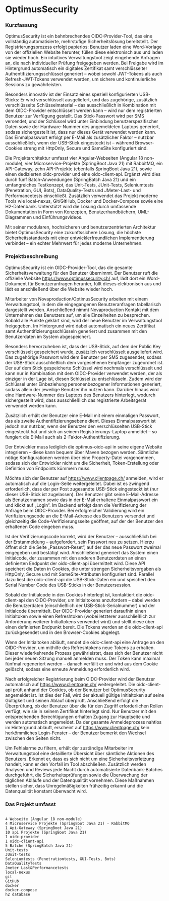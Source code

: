 # OptimusSecurity

### Kurzfassung

OptimusSecurity ist ein bahnbrechendes OIDC-Provider-Tool, das eine vollständig automatisierte, mehrstufige Sicherheitslösung bereitstellt. Der Registrierungsprozess erfolgt papierlos: Benutzer laden eine Word-Vorlage von der offiziellen Website herunter, füllen diese elektronisch aus und laden sie wieder hoch. Ein intuitives Verwaltungstool zeigt eingehende Anfragen an, die nach individueller Prüfung freigegeben werden. Bei Freigabe wird im Hintergrund automatisch ein digitales Zertifikat samt verschlüsselter Authentifizierungsschlüssel generiert – wobei sowohl JWT-Tokens als auch Refresh-JWT-Tokens verwendet werden, um sichere und kontinuierliche Sessions zu gewährleisten.

Besonders innovativ ist der Einsatz eines speziell konfigurierten USB-Sticks: Er wird verschlüsselt ausgeliefert, und das zugehörige, zusätzlich verschlüsselte Schlüsselmaterial – das ausschließlich in Kombination mit dem OIDC-Provider entschlüsselt werden kann – wird nur dem registrierten Benutzer zur Verfügung gestellt. Das Stick-Passwort wird per SMS versendet, und der Schlüssel wird unter Einbindung benutzerspezifischer Daten sowie der Hardware-Nummer des angemeldeten Laptops generiert, sodass sichergestellt ist, dass nur dieses Gerät verwendet werden kann. Das Einmalpasswort erfolgt per E-Mail als zusätzlicher Faktor – nutzbar ausschließlich, wenn der USB-Stick eingesteckt ist – während Browser-Cookies streng mit HttpOnly, Secure und SameSite konfiguriert sind.

Die Projektarchitektur umfasst vier Angular-Webseiten (Angular 18 non-module), vier Microservice-Projekte (SpringBoot Java 21) mit RabbitMQ, ein API-Gateway, zehn API-Projekte (ebenfalls SpringBoot Java 21), sowie einen dedizierten oidc-provider und eine oidc-client-api. Ergänzt wird dies durch fünf Batch-Anwendungen (SpringBatch Java 21) und ein umfangreiches Testkonzept, das Unit-Tests, JUnit-Tests, Seleniumtests (Penetration, GUI, Bots), DataQuality-Tests und JMeter-Last- und Performancetests einschließt. Zusätzlich verwendet das Projekt moderne Tools wie local-nexus, Git/GitHub, Docker und Docker-Compose sowie eine H2-Datenbank. Unterstützt wird die Lösung durch umfassende Dokumentation in Form von Konzepten, Benutzerhandbüchern, UML-Diagrammen und Einführungsvideos.

Mit seiner modularen, hochsicheren und benutzerzentrierten Architektur bietet OptimusSecurity eine zukunftssichere Lösung, die höchste Sicherheitsstandards mit einer entwicklerfreundlichen Implementierung verbindet – ein echter Mehrwert für jedes moderne Unternehmen.

### Projektbeschreibung

OptimusSecurity ist ein OIDC-Provider-Tool, das die gesamte Sicherheitsverwaltung für den Benutzer übernimmt. Der Benutzer ruft die offizielle Website https://www.optimussecurity.ch/ auf, lädt dort ein Word-Dokument für Benutzeranfragen herunter, füllt dieses elektronisch aus und lädt es anschließend über die Website wieder hoch.

Mitarbeiter von Novaproduction/OptimusSecurity arbeiten mit einem Verwaltungstool, in dem die eingegangenen Benutzeranfragen tabellarisch dargestellt werden. Anschließend nimmt Novaproduction Kontakt mit dem Unternehmen des Benutzers auf, um alle Einzelheiten zu besprechen. Sobald alle Punkte geklärt sind, wird der neue Benutzer im Verwaltungstool freigegeben. Im Hintergrund wird dabei automatisch ein neues Zertifikat samt Authentifizierungsschlüsseln generiert und zusammen mit den Benutzerdaten im System abgespeichert.

Besonders hervorzuheben ist, dass der USB-Stick, auf dem der Public Key verschlüsselt gespeichert wurde, zusätzlich verschlüsselt ausgeliefert wird. Das zugehörige Passwort wird dem Benutzer per SMS zugesendet, sodass der USB-Stick ausschließlich dem vorgesehenen Empfänger zugeordnet ist. Der auf dem Stick gespeicherte Schlüssel wird nochmals verschlüsselt und kann nur in Kombination mit dem OIDC-Provider verwendet werden, der als einziger in der Lage ist, diesen Schlüssel zu entschlüsseln. Zudem wird der Schlüssel unter Einbeziehung personenbezogener Informationen generiert, sodass allein der jeweilige Benutzer ihn nutzen kann. Darüber hinaus wird eine Hardware-Nummer des Laptops des Benutzers hinterlegt, wodurch sichergestellt wird, dass ausschließlich das registrierte Arbeitsgerät verwendet werden kann.

Zusätzlich erhält der Benutzer eine E-Mail mit einem einmaligen Passwort, das als zweite Authentifizierungsebene dient. Dieses Einmalpasswort ist jedoch nur nutzbar, wenn der Benutzer den verschlüsselten USB-Stick eingesteckt hat und sich an seinem Registrierungs-Laptop anmeldet – so fungiert die E-Mail auch als 2-Faktor-Authentifizierung.

Der Entwickler muss lediglich die optimus-oidc-api in seine eigene Website integrieren – diese kann bequem über Maven bezogen werden. Sämtliche nötige Konfigurationen werden über eine Property-Datei vorgenommen, sodass sich der Entwickler nicht um die Sicherheit, Token-Erstellung oder Definition von Endpoints kümmern muss.

Möchte sich der Benutzer auf https://www.clientpage.ch/ anmelden, wird er automatisch auf die Login-Seite weitergeleitet. Dabei ist es zwingend erforderlich, dass der per Post zugesandte USB-Stick eingesteckt ist (nur dieser USB-Stick ist zugelassen). Der Benutzer gibt seine E-Mail-Adresse als Benutzernamen sowie das in der E-Mail erhaltene Einmalpasswort ein und klickt auf „Login“. Im Backend erfolgt dann die Verifizierung der Anfrage beim OIDC-Provider. Bei erfolgreicher Validierung wird ein Verifizierungscode an die E-Mail-Adresse des Benutzers versendet und gleichzeitig die Code-Verifizierungsseite geöffnet, auf der der Benutzer den erhaltenen Code eingeben muss.

Ist der Verifizierungscode korrekt, wird der Benutzer – ausschließlich bei der Erstanmeldung – aufgefordert, sein Passwort neu zu setzen. Hierzu öffnet sich die Seite „Passwort-Reset“, auf der das neue Passwort zweimal eingegeben und bestätigt wird. Anschließend generiert das System einen Initialcode, der zusammen mit den anderen Benutzerdaten an einen definierten Endpunkt der oidc-client-api übermittelt wird. Diese API speichert die Daten in Cookies, die unter strengen Sicherheitsvorgaben als HttpOnly, Secure und mit SameSite-Attributen konfiguriert sind. Parallel dazu liest die oidc-client-api die USB-Stick-Daten ein und speichert den Serial Number Code des USB-Sticks in der Benutzersession.

Sobald der Initialcode in den Cookies hinterlegt ist, kontaktiert die oidc-client-api den OIDC-Provider, um Initialtokens anzufordern – dabei werden die Benutzerdaten (einschließlich der USB-Stick-Serialnummer) und der Initialcode übermittelt. Der OIDC-Provider generiert daraufhin einen Initialtoken sowie einen Refreshtoken (wobei letzterer ausschließlich zur Anforderung weiterer Initialtokens verwendet wird) und stellt diese über einen definierten Endpunkt bereit. Die Tokens werden an die oidc-client-api zurückgesendet und in den Browser-Cookies abgelegt.

Wenn der Initialtoken abläuft, sendet die oidc-client-api eine Anfrage an den OIDC-Provider, um mithilfe des Refreshtokens neue Tokens zu erhalten. Dieser wiederkehrende Prozess gewährleistet, dass sich der Benutzer nicht bei jeder neuen Sitzung manuell anmelden muss. Der Token kann maximal fünfmal regeneriert werden – danach verfällt er und wird aus dem Cookie gelöscht, sodass eine erneute Anmeldung erforderlich wird.

Nach erfolgreicher Registrierung beim OIDC-Provider wird der Benutzer automatisch auf https://www.clientpage.ch/ weitergeleitet. Die oidc-client-api prüft anhand der Cookies, ob der Benutzer bei OptimusSecurity angemeldet ist. Ist dies der Fall, wird der aktuell gültige Initialtoken auf seine Gültigkeit und seinen Ablauf überprüft. Anschließend erfolgt die Überprüfung, ob der Benutzer über die für den Zugriff erforderlichen Rollen verfügt, wie sie in seinem Zertifikat hinterlegt sind. Nur Benutzer mit den entsprechenden Berechtigungen erhalten Zugang zur Hauptseite und werden automatisch angemeldet. Da der gesamte Anmeldeprozess nahtlos im Hintergrund abläuft, erscheint auf https://www.clientpage.ch/ kein herkömmliches Login-Fenster – der Benutzer bemerkt den Wechsel zwischen den Seiten nicht.

Um Fehlalarme zu filtern, erhält der zuständige Mitarbeiter im Verwaltungstool eine detaillierte Übersicht über sämtliche Aktionen des Benutzers. Erkennt er, dass es sich nicht um eine Sicherheitsverletzung handelt, kann er den Vorfall im Tool abschließen. Zusätzlich werden Analysen und Reviews jede Nacht durch automatisierte Datenbank-Batches durchgeführt, die Sicherheitsprüfungen sowie die Überwachung der täglichen Abläufe und der Datenqualität vornehmen. Diese Maßnahmen stellen sicher, dass Unregelmäßigkeiten frühzeitig erkannt und die Datenqualität konstant überwacht wird.


### Das Projekt umfasst

```

4 Webseite (Angular 18 non-module)
4 Microservice Projekte (SpringBoot Java 21) - RabbitMQ
1 Api-Gateway (SpringBoot Java 21)
10 api Projekte (SpringBoot Java 21)
1 oidc-provider
1 oidc-client-api
5 Batche (SpringBatch Java 21)
Unit-tests
JUnit-tests
Seleniumtests (Penetrationtests, GUI-Tests, Bots)
DataQualityTests
Jmeter Last&Performancetests
local-nexus
git
GitHub
docker
docker-compose
h2 database

```
